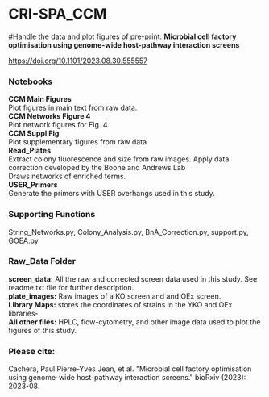 # CRI-SPA_CCM
#Handle the data and plot figures of pre-print:
**Microbial cell factory optimisation using genome-wide host-pathway interaction screens** <br/>

https://doi.org/10.1101/2023.08.30.555557<br/>


### Notebooks <br/>
**CCM Main Figures** <br/>
Plot figures in main text from raw data. <br/>
**CCM Networks Figure 4** <br/>
Plot network figures for Fig. 4. <br/>
**CCM Suppl Fig** <br/>
Plot supplementary figures from raw data <br/>
**Read_Plates** <br/>
Extract colony fluorescence and size from raw images. Apply data correction developed by the Boone and Andrews Lab <br/>
Draws networks of enriched terms. <br/>
**USER_Primers** <br/>
Generate the primers with USER overhangs used in this study.<br/>



### Supporting Functions <br/>
String_Networks.py, Colony_Analysis.py, BnA_Correction.py, support.py, GOEA.py <br/>

### Raw_Data Folder <br/>
**screen_data:** All the raw and corrected screen data used in this study. See readme.txt file for further description. <br/>
**plate_images:** Raw images of a KO screen and and OEx screen. <br/>
**Library Maps:** stores the coordinates of strains in the YKO and OEx libraries- <br/>
**All other files:** HPLC, flow-cytometry, and other image data used to plot the figures of this study.<br/>

### Please cite: <br/>

Cachera, Paul Pierre-Yves Jean, et al. "Microbial cell factory optimisation using genome-wide host-pathway interaction screens." bioRxiv (2023): 2023-08.<br/>




